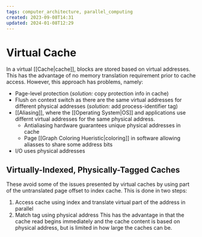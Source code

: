 ```yaml
---
tags: computer_architecture, parallel_computing
created: 2023-09-08T14:31
updated: 2024-01-08T12:29
---
```


# Virtual Cache

In a virtual [[Cache|cache]], blocks are stored based on virtual addresses. This has the advantage of no memory translation requirement prior to cache access. However, this approach has problems, namely:

- Page-level protection (_solution:_ copy protection info in cache)
- Flush on context switch as there are the same virtual addresses for different physical addresses (_solution:_ add process-identifier tag)
- [[Aliasing]], where the [[Operating System|OS]] and applications use differnt virtual addresses for the same physical address.
    - Antialiasing hardware guarantees unique physical addresses in cache
    - Page [[Graph Coloring Hueristic|coloring]] in software allowing aliasses to share some address bits
- I/O uses physical addresses

## Virtually-Indexed, Physically-Tagged Caches

These avoid some of the issues presented by virtual caches by using part of the untranslated page offset to index cache. This is done in two steps:

1. Access cache using index and translate virtual part of the address in parallel
2. Match tag using physical address
   This has the advantage in that the cache read begins immediately and the cache content is based on physical address, but is limited in how large the caches can be.
